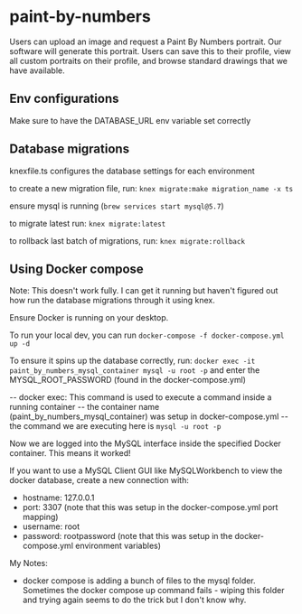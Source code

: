 # paint-by-numbers

Users can upload an image and request a Paint By Numbers portrait. 
Our software will generate this portrait. 
Users can save this to their profile, view all custom portraits on their profile, and browse standard drawings that we have available. 


## Env configurations
Make sure to have the DATABASE_URL env variable set correctly

## Database migrations
knexfile.ts configures the database settings for each environment 

to create a new migration file, run:
`knex migrate:make migration_name -x ts` 

ensure mysql is running (`brew services start mysql@5.7`)

to migrate latest run: 
`knex migrate:latest`

to rollback last batch of migrations, run: 
`knex migrate:rollback`


## Using Docker compose 
Note: This doesn't work fully. I can get it running but haven't figured out how run the database migrations through it using knex. 

Ensure Docker is running on your desktop.

To run your local dev, you can run `docker-compose -f docker-compose.yml up -d`

  To ensure it spins up the database correctly, run: 
  `docker exec -it paint_by_numbers_mysql_container mysql -u root -p` and enter the MYSQL_ROOT_PASSWORD (found in the docker-compose.yml) 

  -- docker exec: This command is used to execute a command inside a running container
  -- the container name (paint_by_numbers_mysql_container) was setup in docker-compose.yml 
  -- the command we are executing here is `mysql -u root -p`

  Now we are logged into the MySQL interface inside the specified Docker container. This means it worked! 

If you want to use a MySQL Client GUI like MySQLWorkbench to view the docker database, create a new connection with: 
- hostname: 127.0.0.1
- port: 3307 (note that this was setup in the docker-compose.yml port mapping)
- username: root
- password: rootpassword (note that this was setup in the docker-compose.yml environment variables)


My Notes: 
- docker compose is adding a bunch of files to the mysql folder. Sometimes the docker compose up command fails - wiping this folder and trying again seems to do the trick but I don't know why.
